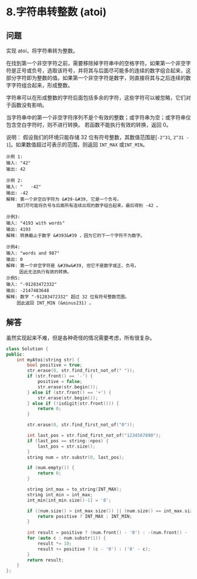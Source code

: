 # 8.字符串转整数 (atoi)

## 问题
实现 atoi，将字符串转为整数。

在找到第一个非空字符之前，需要移除掉字符串中的空格字符。如果第一个非空字符是正号或负号，选取该符号，并将其与后面尽可能多的连续的数字组合起来，这部分字符即为整数的值。如果第一个非空字符是数字，则直接将其与之后连续的数字字符组合起来，形成整数。

字符串可以在形成整数的字符后面包括多余的字符，这些字符可以被忽略，它们对于函数没有影响。

当字符串中的第一个非空字符序列不是个有效的整数；或字符串为空；或字符串仅包含空白字符时，则不进行转换。
若函数不能执行有效的转换，返回 0。

说明：
假设我们的环境只能存储 32 位有符号整数，其数值范围是[`-2^31`, `2^31 - 1`]。如果数值超过可表示的范围，则返回 `INT_MAX` 或`INT_MIN`。

```
示例 1:
输入: "42"
输出: 42

示例 2:
输入: "   -42"
输出: -42
解释: 第一个非空白字符为 &#39-&#39, 它是一个负号。
    我们尽可能将负号与后面所有连续出现的数字组合起来，最后得到 -42 。

示例3:
输入: "4193 with words"
输出: 4193
解释: 转换截止于数字 &#393&#39 ，因为它的下一个字符不为数字。

示例4:
输入: "words and 987"
输出: 0
解释: 第一个非空字符是 &#39w&#39, 但它不是数字或正、负号。
     因此无法执行有效的转换。
示例5:
输入: "-91283472332"
输出: -2147483648
解释: 数字 "-91283472332" 超过 32 位有符号整数范围。 
    因此返回 INT_MIN (&minus231) 。
```

## 解答
虽然实现起来不难，但是各种奇怪的情况需要考虑，所有很复杂。


```C++
class Solution {
public:
    int myAtoi(string str) {
        bool positive = true;
        str.erase(0, str.find_first_not_of(" "));
        if (str.front() == '-') {
            positive = false;
            str.erase(str.begin());
        } else if (str.front() == '+') {
            str.erase(str.begin());
        } else if (!isdigit(str.front())) {
            return 0;
        }

        str.erase(0, str.find_first_not_of("0"));

        int last_pos = str.find_first_not_of("1234567890");
        if (last_pos == string::npos) {
            last_pos = str.size();
        }
        string num = str.substr(0, last_pos);

        if (num.empty()) {
            return 0;
        }

        string int_max = to_string(INT_MAX);
        string int_min = int_max;
        int_min[int_min.size()-1] = '8';

        if ((num.size() > int_max.size()) || (num.size() == int_max.size()) && ((positive && num > int_max) || (!positive && num > int_min))) {
            return positive ? INT_MAX : INT_MIN;
        }
        
        int result = positive ? (num.front() - '0') : -(num.front() - '0');
        for (auto c : num.substr(1)) {
            result *= 10;
            result += positive ? (c - '0') : ('0' - c);
        }
        return result;
    }
};
```
